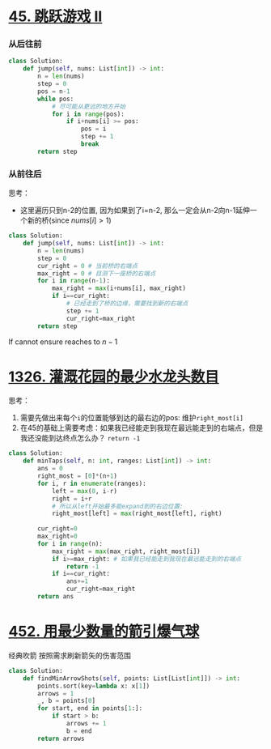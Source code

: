 # [45. 跳跃游戏 II](https://leetcode.cn/problems/jump-game-ii/)
### 从后往前
```python
class Solution:
    def jump(self, nums: List[int]) -> int:
        n = len(nums)
        step = 0
        pos = n-1
        while pos:
            # 尽可能从更远的地方开始
            for i in range(pos):
                if i+nums[i] >= pos:
                    pos = i
                    step += 1
                    break
        return step

```
### 从前往后
思考：
- 这里遍历只到n-2的位置, 因为如果到了i=n-2, 那么一定会从n-2向n-1延伸一个新的桥(since $nums[i]>1$)
```python fold
class Solution:
    def jump(self, nums: List[int]) -> int:
        n = len(nums)
        step = 0
        cur_right = 0 # 当前桥的右端点
        max_right = 0 # 目测下一座桥的右端点
        for i in range(n-1):
            max_right = max(i+nums[i], max_right)
            if i==cur_right:
                # 已经走到了桥的边缘，需要找到新的右端点
                step += 1
                cur_right=max_right
        return step
```
If cannot ensure reaches to $n-1$
# [1326. 灌溉花园的最少水龙头数目](https://leetcode.cn/problems/minimum-number-of-taps-to-open-to-water-a-garden/)
思考：
1. 需要先做出来每个`i`的位置能够到达的最右边的pos: 维护`right_most[i]` 
2. 在45的基础上需要考虑：如果我已经能走到我现在最远能走到的右端点，但是我还没能到达终点怎么办？ `return -1`
```python fold
class Solution:
    def minTaps(self, n: int, ranges: List[int]) -> int:
        ans = 0
        right_most = [0]*(n+1)
        for i, r in enumerate(ranges):
            left = max(0, i-r)
            right = i+r
            # 所以从left开始最多能expand到的右边位置:
            right_most[left] = max(right_most[left], right)
        
        cur_right=0
        max_right=0
        for i in range(n):
            max_right = max(max_right, right_most[i])
            if i>=max_right: # 如果我已经能走到我现在最远能走到的右端点
                return -1
            if i==cur_right:
                ans+=1
                cur_right=max_right
        return ans
```

# [452. 用最少数量的箭引爆气球](https://leetcode.cn/problems/minimum-number-of-arrows-to-burst-balloons/)
经典吹箭
按照需求刷新箭矢的伤害范围
```python fold
class Solution:
    def findMinArrowShots(self, points: List[List[int]]) -> int:
        points.sort(key=lambda x: x[1])
        arrows = 1
        _, b = points[0]
        for start, end in points[1:]:
            if start > b:
                arrows += 1
                b = end
        return arrows
```

